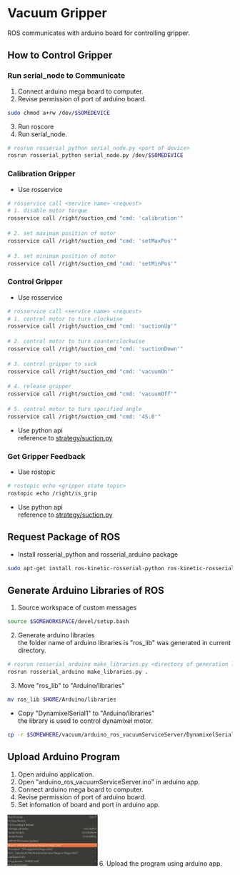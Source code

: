 # Vacuum Gripper
ROS communicates with arduino board for controlling gripper.


## How to Control Gripper
### Run serial_node to Communicate
1. Connect arduino mega board to computer.
2. Revise permission of port of arduino board.
```bash
sudo chmod a+rw /dev/$SOMEDEVICE
```
3. Run roscore
4. Run serial_node.
```bash
# rosrun rosserial_python serial_node.py <port of device>
rosrun rosserial_python serial_node.py /dev/$SOMEDEVICE
```

### Calibration Gripper
* Use rosservice
```bash
# rosservice call <service name> <request>
# 1. disable motor torque
rosservice call /right/suction_cmd "cmd: 'calibration'"

# 2. set maximum position of motor
rosservice call /right/suction_cmd "cmd: 'setMaxPos'"

# 3. set minimum position of motor
rosservice call /right/suction_cmd "cmd: 'setMinPos'"
```

### Control Gripper
* Use rosservice
```bash
# rosservice call <service name> <request>
# 1. control motor to turn clockwise
rosservice call /right/suction_cmd "cmd: 'suctionUp'"

# 2. control motor to turn counterclockwise
rosservice call /right/suction_cmd "cmd: 'suctionDown'"

# 3. control gripper to suck
rosservice call /right/suction_cmd "cmd: 'vacuumOn'"

# 4. release gripper
rosservice call /right/suction_cmd "cmd: 'vacuumOff'"

# 5. control motor to turn specified angle
rosservice call /right/suction_cmd "cmd: '45.0'"
```
* Use python api <br>
  reference to [strategy/suction.py](../strategy/scripts/suction.py)

### Get Gripper Feedback
* Use rostopic
```bash
# rostopic echo <gripper state topic>
rostopic echo /right/is_grip
```
* Use python api <br>
  reference to [strategy/suction.py](../strategy/scripts/suction.py)


## Request Package of ROS
* Install rosserial_python and rosserial_arduino package
```bash
sudo apt-get install ros-kinetic-rosserial-python ros-kinetic-rosserial-arduino
```


## Generate Arduino Libraries of ROS
1. Source workspace of custom messages
```bash
source $SOMEWORKSPACE/devel/setup.bash
```
2. Generate arduino libraries <br>
   the folder name of arduino libraries is "ros_lib" was generated in current directory.
```bash
# rosrun rosserial_arduino make_libraries.py <directory of generation libraries>
rosrun rosserial_arduino make_libraries.py .
```
3. Move "ros_lib" to "Arduino/libraries"
```bash
mv ros_lib $HOME/Arduino/libraries
```
* Copy "DynamixelSerial1" to "Arduino/libraries" <br>
  the library is used to control dynamixel motor.
```bash
cp -r $SOMEWHERE/vacuum/arduino_ros_vacuumServiceServer/DynamixelSerial1 $HOME/Arduino/libraries
```


## Upload Arduino Program
1. Open arduino application.
2. Open "arduino_ros_vacuumServiceServer.ino" in arduino app.
3. Connect arduino mega board to computer.
4. Revise permission of port of arduino board.
5. Set infomation of board and port in arduino app. <br>
<img src="./pictures/arduino_toolmenu.png" width="40%" height="40%">
6. Upload the program using arduino app.
